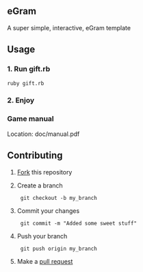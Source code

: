 ## eGram
A super simple, interactive, eGram template 

## Usage 

### 1. Run gift.rb

`ruby gift.rb`

### 2. Enjoy

### Game manual
Location: doc/manual.pdf

## Contributing 

1. [Fork](https://help.github.com/articles/fork-a-repo) this repository
2. Create a branch

        git checkout -b my_branch

3. Commit your changes

        git commit -m "Added some sweet stuff"

4. Push your branch

        git push origin my_branch

5. Make a [pull request](https://help.github.com/articles/using-pull-requests)

